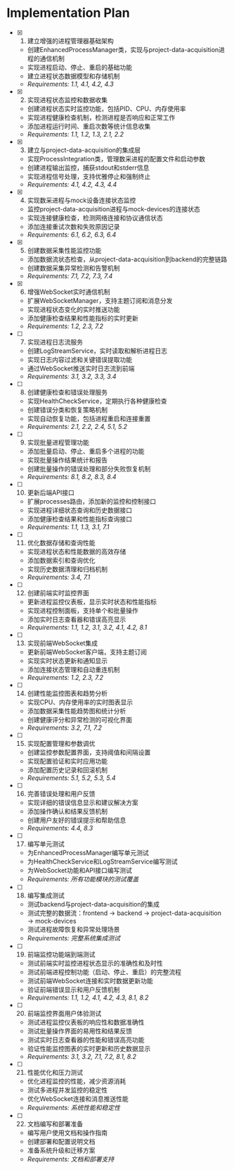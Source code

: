 # Implementation Plan

- [x] 1. 建立增强的进程管理器基础架构










  - 创建EnhancedProcessManager类，实现与project-data-acquisition进程的通信机制
  - 实现进程启动、停止、重启的基础功能
  - 建立进程状态数据模型和存储机制
  - _Requirements: 1.1, 4.1, 4.2, 4.3_

- [x] 2. 实现进程状态监控和数据收集










  - 创建进程状态实时监控功能，包括PID、CPU、内存使用率
  - 实现进程健康检查机制，检测进程是否响应和正常工作
  - 添加进程运行时间、重启次数等统计信息收集
  - _Requirements: 1.1, 1.2, 1.3, 2.1, 2.2_

- [x] 3. 建立与project-data-acquisition的集成层





  - 实现ProcessIntegration类，管理数采进程的配置文件和启动参数
  - 创建进程输出监控，捕获stdout和stderr信息
  - 实现进程信号处理，支持优雅停止和强制终止
  - _Requirements: 4.1, 4.2, 4.3, 4.4_

- [x] 4. 实现数采进程与mock设备连接状态监控




















  - 监控project-data-acquisition进程与mock-devices的连接状态
  - 实现连接健康检查，检测网络连接和协议通信状态
  - 添加连接重试次数和失败原因记录
  - _Requirements: 6.1, 6.2, 6.3, 6.4_

- [x] 5. 创建数据采集性能监控功能







  - 添加数据流状态检查，从project-data-acquisition到backend的完整链路
  - 创建数据采集异常检测和告警机制
  - _Requirements: 7.1, 7.2, 7.3, 7.4_

- [x] 6. 增强WebSocket实时通信机制













  - 扩展WebSocketManager，支持主题订阅和消息分发
  - 实现进程状态变化的实时推送功能
  - 添加健康检查结果和性能指标的实时更新
  - _Requirements: 1.2, 2.3, 7.2_

- [ ] 7. 实现进程日志流服务
  - 创建LogStreamService，实时读取和解析进程日志
  - 实现日志内容过滤和关键错误提取功能
  - 通过WebSocket推送实时日志流到前端
  - _Requirements: 3.1, 3.2, 3.3, 3.4_

- [ ] 8. 创建健康检查和错误处理服务
  - 实现HealthCheckService，定期执行各种健康检查
  - 创建错误分类和恢复策略机制
  - 实现自动恢复功能，包括进程重启和连接重置
  - _Requirements: 2.1, 2.2, 2.4, 5.1, 5.2_

- [ ] 9. 实现批量进程管理功能
  - 添加批量启动、停止、重启多个进程的功能
  - 实现批量操作结果统计和报告
  - 创建批量操作的错误处理和部分失败恢复机制
  - _Requirements: 8.1, 8.2, 8.3, 8.4_

- [ ] 10. 更新后端API接口
  - 扩展processes路由，添加新的监控和控制接口
  - 实现进程详细状态查询和历史数据接口
  - 添加健康检查结果和性能指标查询接口
  - _Requirements: 1.1, 1.3, 3.1, 7.1_

- [ ] 11. 优化数据存储和查询性能
  - 实现进程状态和性能数据的高效存储
  - 添加数据索引和查询优化
  - 实现历史数据清理和归档机制
  - _Requirements: 3.4, 7.1_

- [ ] 12. 创建前端实时监控界面
  - 更新进程监控仪表板，显示实时状态和性能指标
  - 实现进程控制面板，支持单个和批量操作
  - 添加实时日志查看器和错误高亮显示
  - _Requirements: 1.1, 1.2, 3.1, 3.2, 4.1, 4.2, 8.1_

- [ ] 13. 实现前端WebSocket集成
  - 更新前端WebSocket客户端，支持主题订阅
  - 实现实时状态更新和通知显示
  - 添加连接状态管理和自动重连机制
  - _Requirements: 1.2, 2.3, 7.2_

- [ ] 14. 创建性能监控图表和趋势分析
  - 实现CPU、内存使用率的实时图表显示
  - 添加数据采集性能趋势图和统计分析
  - 创建健康评分和异常检测的可视化界面
  - _Requirements: 3.2, 7.1, 7.2_

- [ ] 15. 实现配置管理和参数调优
  - 创建监控参数配置界面，支持阈值和间隔设置
  - 实现配置验证和实时应用功能
  - 添加配置历史记录和回滚机制
  - _Requirements: 5.1, 5.2, 5.3, 5.4_

- [ ] 16. 完善错误处理和用户反馈
  - 实现详细的错误信息显示和建议解决方案
  - 添加操作确认和结果反馈机制
  - 创建用户友好的错误提示和帮助信息
  - _Requirements: 4.4, 8.3_

- [ ] 17. 编写单元测试
  - 为EnhancedProcessManager编写单元测试
  - 为HealthCheckService和LogStreamService编写测试
  - 为WebSocket功能和API接口编写测试
  - _Requirements: 所有功能模块的测试覆盖_

- [ ] 18. 编写集成测试
  - 测试backend与project-data-acquisition的集成
  - 测试完整的数据流：frontend → backend → project-data-acquisition → mock-devices
  - 测试进程故障恢复和异常处理场景
  - _Requirements: 完整系统集成测试_

- [ ] 19. 前端监控功能端到端测试
  - 测试前端实时监控进程状态显示的准确性和及时性
  - 测试前端进程控制功能（启动、停止、重启）的完整流程
  - 测试前端WebSocket连接和实时数据更新功能
  - 验证前端错误显示和用户反馈机制
  - _Requirements: 1.1, 1.2, 4.1, 4.2, 4.3, 8.1, 8.2_

- [ ] 20. 前端监控界面用户体验测试
  - 测试进程监控仪表板的响应性和数据准确性
  - 测试批量操作界面的易用性和结果反馈
  - 测试实时日志查看器的性能和错误高亮功能
  - 验证性能监控图表的实时更新和历史数据显示
  - _Requirements: 3.1, 3.2, 7.1, 7.2, 8.1, 8.2_

- [ ] 21. 性能优化和压力测试
  - 优化进程监控的性能，减少资源消耗
  - 测试多进程并发监控的稳定性
  - 优化WebSocket连接和消息推送性能
  - _Requirements: 系统性能和稳定性_

- [ ] 22. 文档编写和部署准备
  - 编写用户使用文档和操作指南
  - 创建部署和配置说明文档
  - 准备系统升级和迁移方案
  - _Requirements: 文档和部署支持_